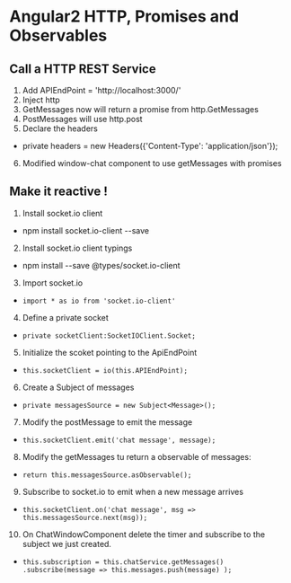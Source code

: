# Angular2 HTTP, Promises and Observables

## Call a HTTP REST Service

1. Add APIEndPoint =  'http://localhost:3000/'
2. Inject http
3. GetMessages now will return a promise from http.GetMessages
4. PostMessages will use http.post 
5. Declare the headers 
  * private headers = new Headers({'Content-Type': 'application/json'});
6.  Modified window-chat component to use getMessages with promises


## Make it reactive !

1. Install socket.io client
  * npm install socket.io-client --save
2. Install socket.io client typings
  * npm install --save @types/socket.io-client
3. Import socket.io 
  * `import * as io from 'socket.io-client'`
4. Define a private socket
  * `private socketClient:SocketIOClient.Socket;`
5. Initialize the scoket pointing to the ApiEndPoint
  * `this.socketClient = io(this.APIEndPoint);`
6. Create a Subject of messages
  * `private messagesSource = new Subject<Message>();`
7. Modify the postMessage to emit the message 
  * `this.socketClient.emit('chat message', message);`
8. Modify the getMessages tu return a observable of messages:
  * `return this.messagesSource.asObservable();`
9. Subscribe to socket.io to emit when a new message arrives
  *  `this.socketClient.on('chat message', msg => this.messagesSource.next(msg));`
10. On ChatWindowComponent delete the timer and subscribe to the subject we just created.
  * `this.subscription = this.chatService.getMessages()
            .subscribe(message =>
                this.messages.push(message)
            );`

